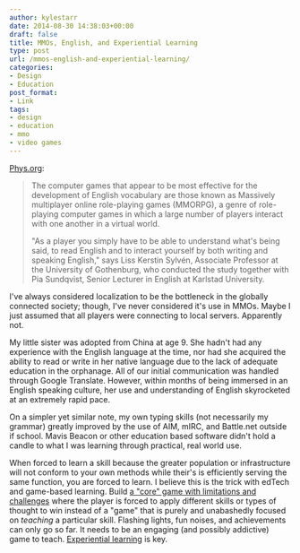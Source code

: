 ```yaml
---
author: kylestarr
date: 2014-08-30 14:38:03+00:00
draft: false
title: MMOs, English, and Experiential Learning
type: post
url: /mmos-english-and-experiential-learning/
categories:
- Design
- Education
post_format:
- Link
tags:
- design
- education
- mmo
- video games
---
```


[Phys.org](http://phys.org/news/2014-08-games-boost-english.html):


<blockquote>The computer games that appear to be most effective for the development of English vocabulary are those known as Massively multiplayer online role-playing games (MMORPG), a genre of role-playing computer games in which a large number of players interact with one another in a virtual world.

"As a player you simply have to be able to understand what's being said, to read English and to interact yourself by both writing and speaking English," says Liss Kerstin Sylvén, Associate Professor at the University of Gothenburg, who conducted the study together with Pia Sundqvist, Senior Lecturer in English at Karlstad University.</blockquote>


I've always considered localization to be the bottleneck in the globally connected society; though, I've never considered it's use in MMOs. Maybe I just assumed that all players were connecting to local servers. Apparently not.

My little sister was adopted from China at age 9. She hadn't had any experience with the English language at the time, nor had she acquired the ability to read or write in her native language due to the lack of adequate education in the orphanage. All of our initial communication was handled through Google Translate. However, within months of being immersed in an English speaking culture, her use and understanding of English skyrocketed at an extremely rapid pace.

On a simpler yet similar note, my own typing skills (not necessarily my grammar) greatly improved by the use of AIM, mIRC, and Battle.net outside if school. Mavis Beacon or other education based software didn't hold a candle to what I was learning through practical, real world use.

When forced to learn a skill because the greater population or infrastructure will not conform to your own methods while their's is efficiently serving the same function, you are forced to learn. I believe this is the trick with edTech and game-based learning. Build [a "core" game with limitations and challenges](https://www.zerocounts.net/2014/08/29/grand-theft-mario/) where the player is forced to apply different skills or types of thought to win instead of a "game" that is purely and unabashedly focused on _teaching_ a particular skill. Flashing lights, fun noises, and achievements can only go so far. It needs to be an engaging (and possibly addictive) game to teach. [Experiential learning](https://www.zerocounts.net/2014/06/17/not-from-school/) is key.
